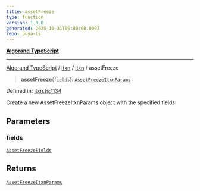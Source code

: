```yaml
---
title: assetFreeze
type: function
version: 1.0.0
generated: 2025-10-31T00:00:00.000Z
repo: puya-ts
---
```


[**Algorand TypeScript**](/reference/algorand-typescript/api/readme/)

---

[Algorand TypeScript](docs/_md/modules) / [itxn](docs/_md/itxn/README) / [itxn](/reference/algorand-typescript/api/itxn/namespaces/itxn/readme/) / assetFreeze

> **assetFreeze**(`fields`): [`AssetFreezeItxnParams`](/reference/algorand-typescript/api/itxn/namespaces/itxn/classes/assetfreezeitxnparams/)

Defined in: [itxn.ts:1134](https://github.com/algorandfoundation/puya-ts/blob/main/packages/algo-ts/src/itxn.ts#L1134)

Create a new AssetFreezeItxnParams object with the specified fields

## Parameters

### fields

[`AssetFreezeFields`](/reference/algorand-typescript/api/itxn/namespaces/itxn/interfaces/assetfreezefields/)

## Returns

[`AssetFreezeItxnParams`](/reference/algorand-typescript/api/itxn/namespaces/itxn/classes/assetfreezeitxnparams/)
